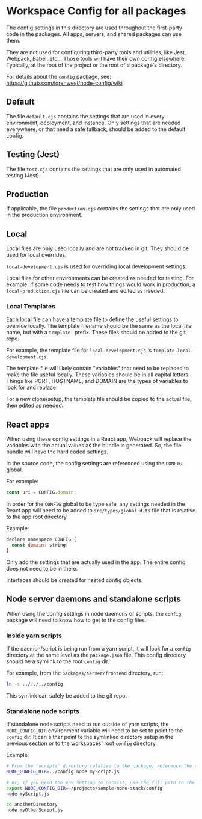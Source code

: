 # Workspace Config for all packages

The config settings in this directory are used throughout the first-party code in the packages. All apps, servers, and shared packages can use them.

They are not used for configuring third-party tools and utilities, like Jest, Webpack, Babel, etc... Those tools will have their own config elsewhere. Typically, at the root of the project or the root of a package's directory.

For details about the `config` package, see: https://github.com/lorenwest/node-config/wiki

## Default

The file `default.cjs` contains the settings that are used in every environment, deployment, and instance. Only settings that are needed everywhere, or that need a safe fallback, should be added to the default config.

## Testing (Jest)

The file `test.cjs` contains the settings that are only used in automated testing (Jest).

## Production

If applicable, the file `production.cjs` contains the settings that are only used in the production environment.

## Local

Local files are only used locally and are not tracked in git. They should be used for local overrides.

`local-development.cjs` is used for overriding local development settings.

Local files for other environments can be created as needed for testing. For example, if some code needs to test how things would work in production, a `local-production.cjs` file can be created and edited as needed.

### Local Templates

Each local file can have a template file to define the useful settings to override locally. The template filename should be the same as the local file name, but with a `template.` prefix. These files should be added to the git repo.

For example, the template file for `local-development.cjs` is `template.local-development.cjs`.

The template file will likely contain "variables" that need to be replaced to make the file useful locally. These variables should be in all capital letters. Things like PORT, HOSTNAME, and DOMAIN are the types of variables to look for and replace.

For a new clone/setup, the template file should be copied to the actual file, then edited as needed.

## React apps

When using these config settings in a React app, Webpack will replace the variables with the actual values as the bundle is generated. So, the file bundle will have the hard coded settings.

In the source code, the config settings are referenced using the `CONFIG` global.

For example:

```javascript
const uri = CONFIG.domain;
```

In order for the `CONFIG` global to be type safe, any settings needed in the React app will need to be added to `src/types/global.d.ts` file that is relative to the app root directory.

Example:

```javascript
declare namespace CONFIG {
  const domain: string;
}
```

Only add the settings that are actually used in the app. The entire config does not need to be in there.

Interfaces should be created for nested config objects.

## Node server daemons and standalone scripts

When using the config settings in node daemons or scripts, the `config` package will need to know how to get to the config files.

### Inside yarn scripts

If the daemon/script is being run from a yarn script, it will look for a `config` directory at the same level as the `package.json` file. This config directory should be a symlink to the root `config` dir.

For example, from the `packages/server/frontend` directory, run:

```sh
ln -s ../../../config
```

This symlink can safely be added to the git repo.

### Standalone node scripts

If standalone node scripts need to run outside of yarn scripts, the `NODE_CONFIG_DIR` environment variable will need to be set to point to the `config` dir. It can either point to the symlinked directory setup in the previous section or to the workspaces' root `config` directory.

Example:

```sh
# From the 'scripts' directory relative to the package, reference the symlink:
NODE_CONFIG_DIR=../config node myScript.js

# or, if you need the env setting to persist, use the full path to the workspace config dir:
export NODE_CONFIG_DIR=~/projects/sample-mono-stack/config
node myScript.js

cd anotherDirectory
node myOtherScript.js
```
